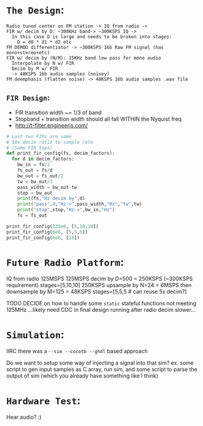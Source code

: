 # `The Design`:
```
Radio tuned center on FM station -> IQ from radio -> 
FIR w/ decim by D: ~300KHz band-> ~300KSPS IQ ->
  In this case D is large and needs to be broken into stages:
    D = d0 * d1 * d2 etc 
FM DEMOD differentiator -> ~300KSPS 16b Raw FM signal (has mono+stereo+etc)
FIR w/ decim by (N/M): 15KHz band low pass for mono audio 
  Interpolate by N w/ FIR
  Decim by M w/ FIR
  -> 48KSPS 16b audio samples (noisey)
FM deemphasis (flatten noise) -> 48KSPS 16b audio samples .wav file
```

## `FIR Design`:
* FIR transition width ~= 1/3 of band
* Stopband + transition width should all fall WITHIN the Nyquist freq
* http://t-filter.engineerjs.com/
```py
# Last two FIRs are same 
# 10x decim ratio to sample rate
# (Same FIR taps)
def print_fir_config(fs, decim_factors):
  for d in decim_factors: 
    bw_in = fs/2
    fs_out = fs/d
    bw_out = fs_out/2
    tw = bw_out/3
    pass_width = bw_out-tw
    stop = bw_out
    print(fs,"Hz decim by",d)
    print("pass",0,"Hz->",pass_width,"Hz","tw",tw)
    print("stop",stop,"Hz->",bw_in,"Hz")
    fs = fs_out

print_fir_config(125e6, [5,10,10])
print_fir_config(6e6, [5,5,5])
print_fir_config(6e6, [24])
```


# `Future Radio Platform`:
IQ from radio 125MSPS
125MSPS decim by D=500 = 250KSPS (~300KSPS requirement)
  stages=[5,10,10]
250KSPS upsample by N=24 = 6MSPS
then downsample by M=125 = 48KSPS
  stages=[5,5,5 # can reuse 5x decim?]


TODO DECIDE on how to handle some `static` stateful functions not meeting 125MHz
...likely need CDC in final design running after radio decim slower...


# `Simulation`:

IIRC there was a `--sim --cocotb --ghdl` based approach

Do we want to setup some way of injecting a signal into that sim? ex. some script to gen input samples as C array, run sim, and some script to parse the output of sim (which you already have something like I think)


# `Hardware Test`:

Hear audio? :)

